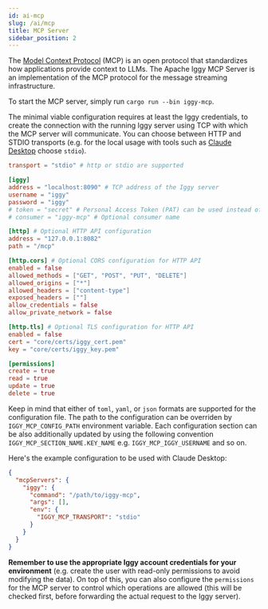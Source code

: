 ```yaml
---
id: ai-mcp
slug: /ai/mcp
title: MCP Server
sidebar_position: 2
---
```


The [Model Context Protocol](https://modelcontextprotocol.io) (MCP) is an open protocol that standardizes how applications provide context to LLMs. The Apache Iggy MCP Server is an implementation of the MCP protocol for the message streaming infrastructure.

To start the MCP server, simply run `cargo run --bin iggy-mcp`.

The minimal viable configuration requires at least the Iggy credentials, to create the connection with the running Iggy server using TCP with which the MCP server will communicate. You can choose between HTTP and STDIO transports (e.g. for the local usage with tools such as [Claude Desktop](https://claude.ai/download) choose `stdio`).

```toml
transport = "stdio" # http or stdio are supported

[iggy]
address = "localhost:8090" # TCP address of the Iggy server
username = "iggy"
password = "iggy"
# token = "secret" # Personal Access Token (PAT) can be used instead of username and password
# consumer = "iggy-mcp" # Optional consumer name

[http] # Optional HTTP API configuration
address = "127.0.0.1:8082"
path = "/mcp"

[http.cors] # Optional CORS configuration for HTTP API
enabled = false
allowed_methods = ["GET", "POST", "PUT", "DELETE"]
allowed_origins = ["*"]
allowed_headers = ["content-type"]
exposed_headers = [""]
allow_credentials = false
allow_private_network = false

[http.tls] # Optional TLS configuration for HTTP API
enabled = false
cert = "core/certs/iggy_cert.pem"
key = "core/certs/iggy_key.pem"

[permissions]
create = true
read = true
update = true
delete = true
```

Keep in mind that either of `toml`, `yaml`, or `json` formats are supported for the configuration file. The path to the configuration can be overriden by `IGGY_MCP_CONFIG_PATH` environment variable. Each configuration section can be also additionally updated by using the following convention `IGGY_MCP_SECTION_NAME.KEY_NAME` e.g. `IGGY_MCP_IGGY_USERNAME` and so on.

Here's the example configuration to be used with Claude Desktop:

```json
{
  "mcpServers": {
    "iggy": {
      "command": "/path/to/iggy-mcp",
      "args": [],
      "env": {
        "IGGY_MCP_TRANSPORT": "stdio"
      }
    }
  }
}
```

**Remember to use the appropriate Iggy account credentials for your environment** (e.g. create the user with read-only permissions to avoid modifying the data). On top of this, you can also configure the `permissions` for the MCP server to control which operations are allowed (this will be checked first, before forwarding the actual request to the Iggy server).

